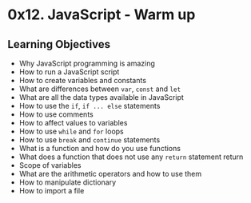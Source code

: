 <h1> 0x12. JavaScript - Warm up </h1>

<h2> Learning Objectives </h2>

- Why JavaScript programming is amazing
- How to run a JavaScript script
- How to create variables and constants
- What are differences between `var`, `const` and `let`
- What are all the data types available in JavaScript
- How to use the `if`, `if ... else` statements
- How to use comments
- How to affect values to variables
- How to use `while` and `for` loops
- How to use `break` and `continue` statements
- What is a function and how do you use functions
- What does a function that does not use any `return` statement return
- Scope of variables
- What are the arithmetic operators and how to use them
- How to manipulate dictionary
- How to import a file
